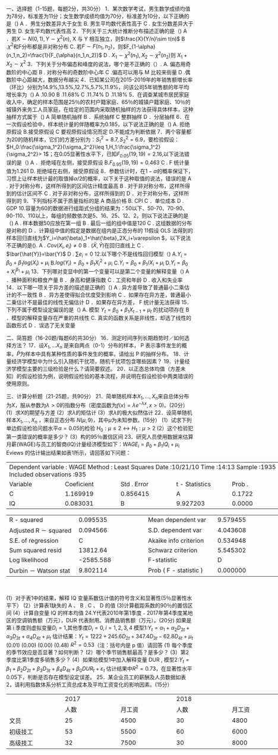 一、选择题（1-15题，每题2分，共30分）
 1．某次数学考试，男生数学成绩均值为78分，标准差为11分；女生数学成绩均值为70分，标准差为10分，以下正确的是（)
  A ．男生分数差异大于女生           B. 男生平均数代表性高于 
  C .   女生分数差异大于男生           D. 女生平均数代表性高
 2．下列关于三大统计推断分布描述正确的是（) 
 A ．若$X\sim N(0,1),Y\sim \chi^2(n)$, X 与 Y 相互独立，则$\frac{X}{Y/n}\sim t(n)$
 B .$\chi^2$和F分布都是非对称分布
 C.   若$F\sim F(n_1,n_2)$，则$F_{1-\alpha}(n_1,n_2)=\frac{1}{F_{\alpha}(n_1,n_2)}$
 D . $X_1\sim \chi^2(n_1),X_2\sim \chi^2(n_2)$则 $X_1+X_2\sim \chi^2$
 3．下列关于分布偏态和峰度的说法，哪个是不正确的（）.
  A.  偏态用奇数阶的中心距
  B . 对称分布的奇数阶中心年
  C .偏态可以用与 M 比较来街量
  D .偶数阶中心距越大，数据分布越尖
 4．已知某公司在2015-2019年的年销售额増长率（环比）分别为14.9%,13.5%,12.7%,5.7%,11.9%，问该公司5年销售额的年平均增长率为（)
   A .10.90   B .11.68%   C .11.74%    D .11.18%
 5．在调查某城市居民家庭收入中，确定的样本范围是25％的农村户籍家庭、65％的城镇户籍家庭、10％的城镇外来务工人员家庭，在给定的范围内采取随机抽样的方法获得具体样本，这种抽样方式属于（)
  A 简单随机抽样  B ．系统抽样   C 整群抽样   D ．分层抽样
 6．在一次假设检验中，样本统计量的伴随概率为0.185，以下说法正确的是（) 
 A. 拒绝原假设                                 B.接受原假设
  C 要视原假设情况而定                 D.不能成为判断依据
 7．两个容量都为20的随机样本，它们的方差分别为：$S_1^2=8.7,S_2^2=6.9$，要检验假设：$H_0:\frac{\sigma_1^2}{\sigma_2^2}\leq 1,H_1:\frac{\sigma_1^2}{\sigma_2^2}> 1$；在0.05显著性水平下，已知$F_{0.05}(19,19)=2.16$,以下说法错误的是（)
  A ．拒绝域在左侧，接受原假设              B.$F_{0.95}(19,19)=0.463$
  C . F 统计量值为1.261                               D.  拒绝域在右侧，接受原假设
 8．参数估计时，在$1-\alpha$的概率保证下，习惯上让样本统计最的取值掉$\alpha/2$的概率，以下关于这种取值的说法，错误的是
 A . 对于对称分布，这样所得到的区间估计精度最高 
 B . 对于非对称分布，这样所得到的估计区间不
 C . 对于非对称分布，这样所得到的
 D ．对于对称分布，这样所得到的
 9．下列指标不属于质量指标的是 
 A 商品价格    B. CPI       C ．单位成本     D . GDP 
 10.容量为60的数据进行组距式分组的结果为：50以下、50-70、70-90、90-110、110以上，每组的频数依次是5、16、25、12、2，则以下说法正确的是（)
  A .  样本数据50应放在第一组
  B .  最后一组的组中值是120
  C .  这组数据的分布是对称的
  D ．计算组中值的假定是数据在组内是正态分布的
 11假设 OLS 法得到的样本回归直线为$Y_i=\hat{\beta}_1+\hat{\beta}_2X_i+\varepsilon $，以下说法不正确的是().
 A . $Cov(X_i,e_i)\neq0$
 B . $(\bar{X},\bar{Y})$在回归直线上
 C . $\bar{\hat{Y}}=\bar{Y}$
 D . $\sum e_i=0$
 12.以下哪个不是线性回归模型（) 
 A.$Y_i=\beta_0+\beta_1log(X_i)+\mu_i$
 B.$log(Y_i)=\beta_0+\beta_1X_i^2+\mu_i$
 C.$Y_i=\beta_0+\beta_1/X_i+\mu_i$
 D.$Y_i=\beta_0+X_i^{\beta_1}+\mu_i$
 13．下列哪对变显中的第一个变量可以是第二个变量的解释变量（)
  A ．播种面积和粮食产量
  B ．身高和健康指数
  C .   工资和年龄
  D .   收入和失业率
 14．以下哪一项关于异方差的描述是正确的（) 
 A .   异方差导致了普通最小二乘估计的不一致性
 B ．异方差使得拟合优度受到影响
 C ．如果存在异方差，普通最小二乗估计不是最佳的线性无偏估计
 D ．如果存在异方差， F 统计量无法获得
 15．下列不属于模型设定偏误的是（)
 A.   模型 $Y_t=\beta_0+\beta_1X_{t-1}+\mu_t$ 的扰动项存在 
 B ．模型的解释变量存在严重的共线性 
 C.   真实的函数关系是非线性，却选了线性的函数形式
 D ．误选了无关变量
 ​

 二、简笞题（16-20题/每题6的共30分）
 16．测定时间序列长期趋势时／如何选择方法？
 17．设$X_1,...X_n$ 是来自两点（0-1）分布的样本， P 表示事件发生的概率，$\hat{P}$为样本中具有某种性质的事件发生的概率，请给出 P 的抽样分布。
 18．计量经济学模型中为什么引入随机干扰项，随机千扰项包含哪些因素？
 19．计量经济学模型主要的三级检验是什么？请简要叙述。
 20．以正态总体均值（方差未知）的假设检验为例，说明假设检验的基本流程，并说明在假设检验中两类错误的使用原则。
 ​

 三、计算分析题（21-25题，共90分）
 21．简单随机样本$X_1,...,X_n$来自总体分布为$X$，服从参数为$\lambda>0$的指数分布（密度函数为$f(x)=\lambda e^{-\lambda x},x>0$)。(20分）
 (1）求$X$的期望与方差
 (2）求$\lambda$的矩估计
 (3）求$\lambda$的极大似然估计
 22．设简单随机样本$X_1,...,X_n$ ，来自正态分布 $N(\mu,9)$，其中$\mu$为未知参数。(15分）
 (1）试求下列单边假设检验问题水平$\alpha=0.05$的检验 
 ​$H_0:\mu \leq 2\leftrightarrow H_1:\mu>2$
 (2）这个检验犯第一类错误的概率是多少？
 (3）构的95％置信区间
 23．研究人员使用数据来估算月薪(WAGE)与员工的智商(IQ)计量经济模型如下：
 ​$WAGE_i=\beta_0+\beta_1IQ_i+\mu_i$
  Eviews 的估计输出结果如表1所示，请回答如下问题：
 <table data-lake-id="NxzHH" id="NxzHH" margin="true" width-mode="contain" class="lake-table" style="width: 750px"><colgroup><col width="150"><col width="150"><col width="150"><col width="150"><col width="150"></colgroup><tbody><tr data-lake-id="uebaa6fb0" id="uebaa6fb0"><td data-lake-id="u8ba36ee7" id="u8ba36ee7" colSpan="5"> Dependent variable : WAGE
 Method : Least Squares
  Date :10/21/10     Time :14:13
 Sample :1935    
   Included observations :935
 </td></tr><tr data-lake-id="u04b7a628" id="u04b7a628"><td data-lake-id="u5cb5e05c" id="u5cb5e05c"> Variable 
 </td><td data-lake-id="ue3918c03" id="ue3918c03"> Coeficient 
 </td><td data-lake-id="uae13a880" id="uae13a880">Std . Error
 </td><td data-lake-id="u903d1c5c" id="u903d1c5c">t - Statistics
 </td><td data-lake-id="u615a447b" id="u615a447b">  Prob .
 </td></tr><tr data-lake-id="uc51f66fc" id="uc51f66fc"><td data-lake-id="ufdba5ce0" id="ufdba5ce0">C
 </td><td data-lake-id="u827e1ca9" id="u827e1ca9">1.169919
 </td><td data-lake-id="u5668a11e" id="u5668a11e">0.856415
 </td><td data-lake-id="u2cfc9cc9" id="u2cfc9cc9">A
 </td><td data-lake-id="ub8985ae8" id="ub8985ae8">0.1722
 </td></tr><tr data-lake-id="u3f9ece25" id="u3f9ece25"><td data-lake-id="u69adf9c0" id="u69adf9c0">IQ
 </td><td data-lake-id="ua7bd8148" id="ua7bd8148">0.083031
 </td><td data-lake-id="u95084c4d" id="u95084c4d">B
 </td><td data-lake-id="u493cea45" id="u493cea45">9.927203
 </td><td data-lake-id="uc6a57e49" id="uc6a57e49">0.0000
 </td></tr></tbody></table><table data-lake-id="xVmGB" id="xVmGB" margin="true" width-mode="contain" class="lake-table" style="width: 750px"><colgroup><col width="187"><col width="187"><col width="187"><col width="189"></colgroup><tbody><tr data-lake-id="ue0640015" id="ue0640015"><td data-lake-id="u9a6fb7eb" id="u9a6fb7eb"> R - squared 
 </td><td data-lake-id="u8167af6f" id="u8167af6f">0.095535
 </td><td data-lake-id="ue85cc7dc" id="ue85cc7dc">Mean dependent var 
 </td><td data-lake-id="u962ab350" id="u962ab350">9.579455
 </td></tr><tr data-lake-id="u8842f176" id="u8842f176"><td data-lake-id="uddee55ac" id="uddee55ac"> Adjusted R － squared 
 </td><td data-lake-id="u63f3247b" id="u63f3247b">0.094566
 </td><td data-lake-id="ua421540c" id="ua421540c">S.D. dependent var
 </td><td data-lake-id="uddbf84ff" id="uddbf84ff">4.043608
 </td></tr><tr data-lake-id="u9c0c8fc9" id="u9c0c8fc9"><td data-lake-id="uf846c150" id="uf846c150">S.E. of regression
 </td><td data-lake-id="ub814fba7" id="ub814fba7">C
 </td><td data-lake-id="ud76fc87f" id="ud76fc87f">Akaike info criterion
 </td><td data-lake-id="u0bda0bc2" id="u0bda0bc2">0.534948
 </td></tr><tr data-lake-id="udf495c6e" id="udf495c6e"><td data-lake-id="uf436983e" id="uf436983e"> Sum squared resid 
 </td><td data-lake-id="u67273111" id="u67273111">13812.64
 </td><td data-lake-id="uac419a31" id="uac419a31">Schwarz criterion 
 </td><td data-lake-id="ud99d6eee" id="ud99d6eee">5.545302
 </td></tr><tr data-lake-id="ubfb3f96d" id="ubfb3f96d"><td data-lake-id="u0d7faf32" id="u0d7faf32">Log likelihood 
 </td><td data-lake-id="u2bd4a601" id="u2bd4a601">-2585.588
 </td><td data-lake-id="u1938bac0" id="u1938bac0">F-statistic 
 </td><td data-lake-id="u65470799" id="u65470799">D
 </td></tr><tr data-lake-id="ub96befde" id="ub96befde"><td data-lake-id="ue069f3b5" id="ue069f3b5">Durbin － Watson stat 
 </td><td data-lake-id="uebe7161a" id="uebe7161a">9.802114
 </td><td data-lake-id="u0f54fabc" id="u0f54fabc">Prob ( F - statistic )
 </td><td data-lake-id="uf95d4eaa" id="uf95d4eaa">0.000000
 </td></tr></tbody></table>​

 (1）对于表1中的结果，解释 IQ 变量系数估计值的符号含义和显著性(5％显著性水平下）
 (2）计算表1缺失的 A 、 B . C 、 D 的值
 (3)计算截距系数的90％的置信区间
 (4）计算自变量 IQ 的样本均值
 24.Y代表2010年第1季度﹣2017年第4季度某地区的空调销售额（万元），DUR 代表耐用。消费品销售额（万元）。(20分) 
 如果是第 i 季度则虚拟变量$D_i=1,$其他季度$D_i=0,i=1,2,3,4$
 模型1:$Y_t=\alpha_1+\alpha_2D_{2t}+\alpha_3 D_{3t}+\alpha_4 D_{4t}+\mu_t$
 估计结果：$Y_t=1222+245.6D_{2t}+347.4 D_{3t}-62.8 D_{4t}+\mu_t$
                                  (0.01)         (0.00)             (0.00)             (0.48)
 $R^2=0.53$（注：括号内是 p 值）请回答
 (1)   每个季度的季节效应是否显著？如何判断？
 (2）哪个季节销售额最高？是多少？
 (3）第2季度比第1季度多销售多少？
 (4）如果给模型1中加入解释变量 DUR ,
 模型2:$Y_t=\beta_1+\beta_2D_{2t}+\beta_3 D_{3t}+\beta_4 D_{4t}+\beta_0DUR_t+\varepsilon _t$
 估计结果中$R^2=0.73$，在显著性水平0.05下，判断是否存在模型设定误差。
 25．某企业员工的薪酬及人员数据如表2，请利用指数体系分析工资总成本及平均工资变化的影响因素。(15分）
 <table data-lake-id="a4TqD" id="a4TqD" margin="true" width-mode="contain" class="lake-table" style="width: 750px"><colgroup><col width="150"><col width="150"><col width="150"><col width="150"><col width="150"></colgroup><tbody><tr data-lake-id="u29f98af6" id="u29f98af6"><td data-lake-id="uf07949b8" id="uf07949b8" rowSpan="2"></td><td data-lake-id="u1027c6a0" id="u1027c6a0" colSpan="2">2017
 </td><td data-lake-id="u1fe4bf7e" id="u1fe4bf7e" colSpan="2">2018
 </td></tr><tr data-lake-id="ua5e2911b" id="ua5e2911b"><td data-lake-id="u894805bd" id="u894805bd">人数 
 </td><td data-lake-id="ubf4f3961" id="ubf4f3961">月工资
 </td><td data-lake-id="uc3486969" id="uc3486969">人数 
 </td><td data-lake-id="u91845cdf" id="u91845cdf">月工资
 </td></tr><tr data-lake-id="ufcb6eec5" id="ufcb6eec5"><td data-lake-id="ucf6c4cf5" id="ucf6c4cf5">文员
 </td><td data-lake-id="ua389d424" id="ua389d424">25
 </td><td data-lake-id="u296185f5" id="u296185f5">4500
 </td><td data-lake-id="u5f910e10" id="u5f910e10">30
 </td><td data-lake-id="u3d9d7bef" id="u3d9d7bef">4800
 </td></tr><tr data-lake-id="ud67acb9f" id="ud67acb9f"><td data-lake-id="u977274a4" id="u977274a4">初级技工
 </td><td data-lake-id="uc3c55ba2" id="uc3c55ba2">53
 </td><td data-lake-id="ub53166b8" id="ub53166b8">5500
 </td><td data-lake-id="u3116c6c6" id="u3116c6c6">60
 </td><td data-lake-id="u061db2dc" id="u061db2dc">6000
 </td></tr><tr data-lake-id="u077a9b61" id="u077a9b61"><td data-lake-id="u04fcb301" id="u04fcb301">高级技工
 </td><td data-lake-id="ua6f34c6d" id="ua6f34c6d">32
 </td><td data-lake-id="ud63b1746" id="ud63b1746">7500
 </td><td data-lake-id="uff4c28da" id="uff4c28da">30
 </td><td data-lake-id="u9a7fa121" id="u9a7fa121">8000
 </td></tr></tbody></table>

 

 ​

 

 